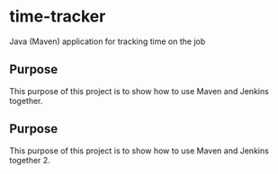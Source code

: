 # time-tracker
Java (Maven) application for tracking time on the job

## Purpose

This purpose of this project is to show how to use Maven and Jenkins together.

## Purpose

This purpose of this project is to show how to use Maven and Jenkins together 2.
